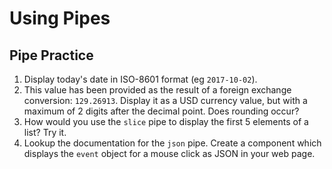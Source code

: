 # Using Pipes

## Pipe Practice

1. Display today's date in ISO-8601 format (eg `2017-10-02`).
2. This value has been provided as the result of a foreign exchange conversion:
   `129.26913`. Display it as a USD currency value, but with a maximum of
   2 digits after the decimal point. Does rounding occur?
3. How would you use the `slice` pipe to display the first 5 elements of a list?
   Try it.
4. Lookup the documentation for the `json` pipe.
   Create a component which displays the `event` object for a mouse click as JSON in your web page.
